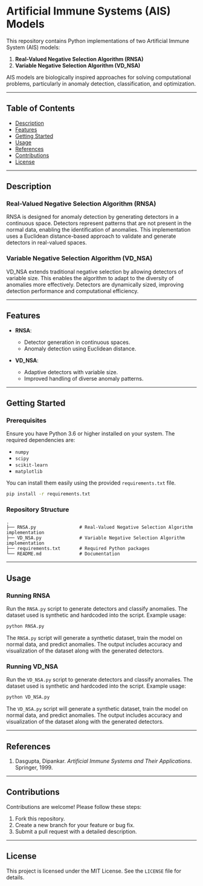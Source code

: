 # Artificial Immune Systems (AIS) Models

This repository contains Python implementations of two Artificial Immune System (AIS) models: 

1. **Real-Valued Negative Selection Algorithm (RNSA)**
2. **Variable Negative Selection Algorithm (VD_NSA)**

AIS models are biologically inspired approaches for solving computational problems, particularly in anomaly detection, classification, and optimization.

---

## Table of Contents
- [Description](#description)
- [Features](#features)
- [Getting Started](#getting-started)
- [Usage](#usage)
- [References](#references)
- [Contributions](#contributions)
- [License](#license)

---

## Description

### Real-Valued Negative Selection Algorithm (RNSA)
RNSA is designed for anomaly detection by generating detectors in a continuous space. Detectors represent patterns that are not present in the normal data, enabling the identification of anomalies. This implementation uses a Euclidean distance-based approach to validate and generate detectors in real-valued spaces.

### Variable Negative Selection Algorithm (VD_NSA)
VD_NSA extends traditional negative selection by allowing detectors of variable size. This enables the algorithm to adapt to the diversity of anomalies more effectively. Detectors are dynamically sized, improving detection performance and computational efficiency.

---

## Features

- **RNSA**:
  - Detector generation in continuous spaces.
  - Anomaly detection using Euclidean distance.
  
- **VD_NSA**:
  - Adaptive detectors with variable size.
  - Improved handling of diverse anomaly patterns.

---

## Getting Started

### Prerequisites
Ensure you have Python 3.6 or higher installed on your system. The required dependencies are:
- `numpy`
- `scipy`
- `scikit-learn`
- `matplotlib`

You can install them easily using the provided `requirements.txt` file.

```bash
pip install -r requirements.txt
```

### Repository Structure
```
.
├── RNSA.py                # Real-Valued Negative Selection Algorithm implementation
├── VD_NSA.py              # Variable Negative Selection Algorithm implementation
├── requirements.txt       # Required Python packages
└── README.md              # Documentation
```

---

## Usage

### Running RNSA
Run the `RNSA.py` script to generate detectors and classify anomalies. The dataset used is synthetic and hardcoded into the script. Example usage:
```bash
python RNSA.py
```

The `RNSA.py` script will generate a synthetic dataset, train the model on normal data, and predict anomalies. The output includes accuracy and visualization of the dataset along with the generated detectors.

### Running VD_NSA
Run the `VD_NSA.py` script to generate detectors and classify anomalies. The dataset used is synthetic and hardcoded into the script. Example usage:
```bash
python VD_NSA.py
```

The `VD_NSA.py` script will generate a synthetic dataset, train the model on normal data, and predict anomalies. The output includes accuracy and visualization of the dataset along with the generated detectors.

---


## References

1. Dasgupta, Dipankar. *Artificial Immune Systems and Their Applications*. Springer, 1999.
---

## Contributions

Contributions are welcome! Please follow these steps:
1. Fork this repository.
2. Create a new branch for your feature or bug fix.
3. Submit a pull request with a detailed description.

---

## License

This project is licensed under the MIT License. See the `LICENSE` file for details.
